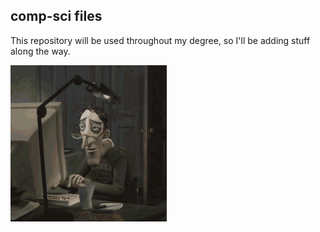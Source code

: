 ## comp-sci files

This repository will be used throughout my degree, so I'll be adding stuff along the way.

<img src="https://github.com/vesrozeno/comp-sci-files/blob/main/coraline-dad.gif" width="250" height="250"/>
